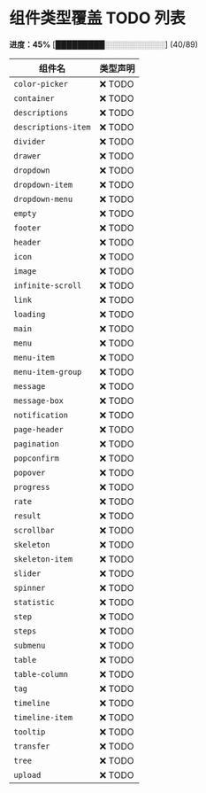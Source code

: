 # 组件类型覆盖 TODO 列表

**进度：45%**  [█████████░░░░░░░░░░░] (40/89)

| 组件名 | 类型声明 |
| ------ | -------- |
| `color-picker` | ❌ TODO |
| `container` | ❌ TODO |
| `descriptions` | ❌ TODO |
| `descriptions-item` | ❌ TODO |
| `divider` | ❌ TODO |
| `drawer` | ❌ TODO |
| `dropdown` | ❌ TODO |
| `dropdown-item` | ❌ TODO |
| `dropdown-menu` | ❌ TODO |
| `empty` | ❌ TODO |
| `footer` | ❌ TODO |
| `header` | ❌ TODO |
| `icon` | ❌ TODO |
| `image` | ❌ TODO |
| `infinite-scroll` | ❌ TODO |
| `link` | ❌ TODO |
| `loading` | ❌ TODO |
| `main` | ❌ TODO |
| `menu` | ❌ TODO |
| `menu-item` | ❌ TODO |
| `menu-item-group` | ❌ TODO |
| `message` | ❌ TODO |
| `message-box` | ❌ TODO |
| `notification` | ❌ TODO |
| `page-header` | ❌ TODO |
| `pagination` | ❌ TODO |
| `popconfirm` | ❌ TODO |
| `popover` | ❌ TODO |
| `progress` | ❌ TODO |
| `rate` | ❌ TODO |
| `result` | ❌ TODO |
| `scrollbar` | ❌ TODO |
| `skeleton` | ❌ TODO |
| `skeleton-item` | ❌ TODO |
| `slider` | ❌ TODO |
| `spinner` | ❌ TODO |
| `statistic` | ❌ TODO |
| `step` | ❌ TODO |
| `steps` | ❌ TODO |
| `submenu` | ❌ TODO |
| `table` | ❌ TODO |
| `table-column` | ❌ TODO |
| `tag` | ❌ TODO |
| `timeline` | ❌ TODO |
| `timeline-item` | ❌ TODO |
| `tooltip` | ❌ TODO |
| `transfer` | ❌ TODO |
| `tree` | ❌ TODO |
| `upload` | ❌ TODO |
